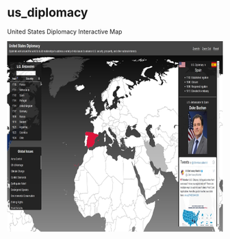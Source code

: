 # us_diplomacy
United States Diplomacy Interactive Map

<p align="left">
     <a href="https://aferguson64.github.io/us_diplomacy/"><img width="816" height="445" src="https://github.com/aferguson64/us_diplomacy/blob/master/images/thumbnail.jpg"></a>
</p>

